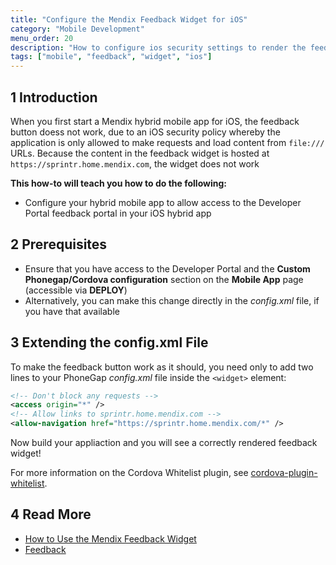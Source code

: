```yaml
---
title: "Configure the Mendix Feedback Widget for iOS"
category: "Mobile Development"
menu_order: 20
description: "How to configure ios security settings to render the feedback widget's content"
tags: ["mobile", "feedback", "widget", "ios"]
---
```


## 1 Introduction

When you first start a Mendix hybrid mobile app for iOS, the feedback button doess not work, due to an iOS security policy  whereby the application is only allowed to make requests and load content from `file:///` URLs. Because the content in the feedback widget is hosted at `https://sprintr.home.mendix.com`, the widget does not work 

**This how-to will teach you how to do the following:**

* Configure your hybrid mobile app to allow access to the Developer Portal feedback portal in your iOS hybrid app

## 2 Prerequisites

* Ensure that you have access to the Developer Portal and the **Custom Phonegap/Cordova configuration** section on the **Mobile App** page (accessible via **DEPLOY**)
* Alternatively, you can make this change directly in the *config.xml* file, if you have that available

## 3 Extending the config.xml File

To make the feedback button work as it should, you need only to add two lines to your PhoneGap *config.xml* file inside the `<widget>` element:

```xml
<!-- Don't block any requests -->
<access origin="*" />
<!-- Allow links to sprintr.home.mendix.com -->
<allow-navigation href="https://sprintr.home.mendix.com/*" />
```

Now build your appliaction and you will see a correctly rendered feedback widget! 

For more information on the Cordova Whitelist plugin, see [cordova-plugin-whitelist](https://cordova.apache.org/docs/en/latest/reference/cordova-plugin-whitelist/).

## 4 Read More

* [How to Use the Mendix Feedback Widget](/developerportal/collaborate/use-feedback-widget)
* [Feedback](/developerportal/collaborate/feedback)